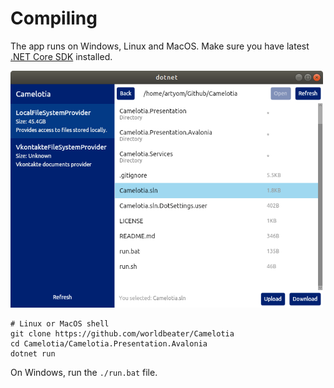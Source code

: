 # Compiling

The app runs on Windows, Linux and MacOS. Make sure you have latest [.NET Core SDK](https://dot.net/) installed.

<img src="./Camelotia.png" width="500">

```
# Linux or MacOS shell
git clone https://github.com/worldbeater/Camelotia
cd Camelotia/Camelotia.Presentation.Avalonia
dotnet run
```

On Windows, run the `./run.bat` file.

